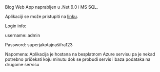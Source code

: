 Blog Web App naprabljen u .Net 9.0 i MS SQL.


Aplikaciji se može pristupiti na [linku](https://kulblog-beaybkb4bferbhbv.germanywestcentral-01.azurewebsites.net).

Login info:


username: admin

Password: superjakotajnašifra123


Napomena: 
Aplikacija je hostana na besplatnom Azure servisu pa je nekad potrebno pričekati koju minutu dok se probudi servis i baza podataka na drugome servisu
